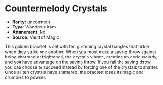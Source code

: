 
# Countermelody Crystals

* **Rarity:** uncommon
* **Type:** Wondrous item
* **Attunement:** No
* **Source:** Vault of Magic


This golden bracelet is set with ten glistening crystal bangles that tinkle when they strike one another. When you must make a saving throw against being charmed or frightened, the crystals vibrate, creating an eerie melody, and you have advantage on the saving throw. If you fail the saving throw, you can choose to succeed instead by forcing one of the crystals to shatter. Once all ten crystals have shattered, the bracelet loses its magic and crumbles to powder.
